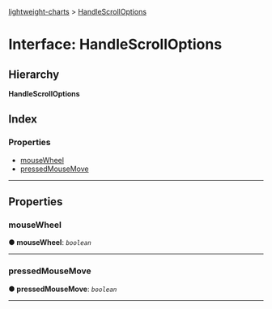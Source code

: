 [lightweight-charts](../README.md) > [HandleScrollOptions](../interfaces/handlescrolloptions.md)

# Interface: HandleScrollOptions

## Hierarchy

**HandleScrollOptions**

## Index

### Properties

* [mouseWheel](handlescrolloptions.md#mousewheel)
* [pressedMouseMove](handlescrolloptions.md#pressedmousemove)

---

## Properties

<a id="mousewheel"></a>

###  mouseWheel

**● mouseWheel**: *`boolean`*

___
<a id="pressedmousemove"></a>

###  pressedMouseMove

**● pressedMouseMove**: *`boolean`*

___

